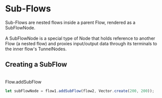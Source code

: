 # Sub-Flows

Sub-Flows are nested flows inside a parent <Ref to="/reference/api/classes/flow">Flow</Ref>, rendered as a SubFlowNode.
<br/><br/>
A <Ref to="/reference/api/classes/subflow-node">SubFlowNode</Ref> is a special type of <Ref to="/reference/api/classes/node">Node</Ref> that holds reference to another Flow (a nested flow) and proxies input/output data through its <Ref to="/reference/api/classes/terminal">terminals</Ref> to the inner flow's <Ref to="/reference/api/classes/tunnel-node">TunnelNodes</Ref>.

## Creating a SubFlow

<br/>
<Ref to="/reference/api/classes/flow#addsubflow">Flow.addSubFlow</Ref>

```js
let subFlowNode = flow1.addSubFlow(flow2, Vector.create(200, 200));
```
